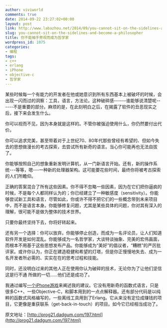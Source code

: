 ```yaml
---
author: viviworld
comments: true
date: 2014-09-22 23:27:02+00:00
layout: post
link: http://www.labazhou.net/2014/09/you-cannot-sit-on-the-sidelines-and-become-a-philosopher/
slug: you-cannot-sit-on-the-sidelines-and-become-a-philosopher
title: 你不能袖手旁观而成为哲学家
wordpress_id: 1075
categories:
- 编程
tags:
- c++
- erlang
- iPhone
- objective-c
- 哲学家
---
```


某些时候每一个有能力的开发者在他或她意识到所有东西基本上被破坏的时候，会出现一闪而过的洞察：工具，语言，方法论。这种破碎感------谁能够说清楚呢------不是重要的部分。麻烦的是，在此刻明白之后，在揭露了软件的丑恶现实之后，接下来会发生什么。

你可以视而不见，因为本身就是这样的。不管你被强迫使用什么，你仍然要付出代价。

你可以追求完美，甚至带着对于上世纪70、80年代那些曾经有希望的、但如今失去的思想做漫长的考古探索，去尝试所有新奇的语言。当心你可能再也无法自拔了。

你能够按照自己的想象重新发明计算机，从一门新语言开始。还有，新的操作系统---等等，嗯---一种新的处理器架构。这可能要花些时间，最终你将被考古探索的人们所瞻仰。

正确的答案混合了所有这些因素。你不得不忽略一些因素，因为在它们把你逼疯的时候，不是每个人都同样认为的；你已经建立了一种敏感度（sensitivity）。你能够尝试新工具和语言，尽管如此，你或许不得不把它们的一些概念带到未来项目中，而不是语言本身。你能够修复问题，尤其是某些具体的问题，你对其有深入的理解，很可能不是做为整体的技术世界。

只要你最终坚持下去，你将好转起来。

还有另一个选择：你可以放弃。你能够停止创造，而成为一名评论员，让人们知道软件开发是如何混乱。你能够成为一名哲学家，大谈特谈抽象、完美的宏伟画面，而根本不用基于这些思想发布产品。你能够成为“美好”的倡议者，“糟糕”的严厉批评家。或许你认为，你正在建造稳健和希望的灯塔，但是你正慢慢地失去、成为一名开发者所必需的、实实在在的思考过程和技能。

同时，还没明白过来的其他人正在使用你认为破碎的技术，无论你为了让他们坚信 这是行不通 所做的一切……他们还是成功了。

我通过编写[一个iPhone游戏](http://appstore.com/daisypop)来阐述我的建议。它没有用新奇的函数式语言，只是很多C++、一些Objective-C，和脚本用到的一点点解释器。还有部分代码是以纯粹的函数式风格编写的，一些离线工具用到了Erlang。它从来没有定位成赚钱的项目，它更像是重获联系（get-back-in-touch）的项目。如今它已经相当成功了。

原文地址：[http://prog21.dadgum.com/197.html](http://prog21.dadgum.com/197.html)
